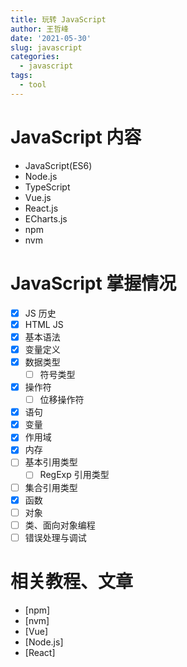 ```yaml
---
title: 玩转 JavaScript
author: 王哲峰
date: '2021-05-30'
slug: javascript
categories:
  - javascript
tags:
  - tool
---
```


# JavaScript 内容

- JavaScript(ES6)
- Node.js
- TypeScript
- Vue.js
- React.js
- ECharts.js
- npm
- nvm

# JavaScript 掌握情况

* [x] JS 历史
* [x] HTML JS
* [x] 基本语法
* [x] 变量定义
* [x] 数据类型
    - [ ] 符号类型
* [x] 操作符
    - [ ] 位移操作符
* [x] 语句
* [x] 变量
* [x] 作用域
* [x] 内存
* [ ] 基本引用类型
  - [ ] RegExp 引用类型
* [ ] 集合引用类型
* [x] 函数
* [ ] 对象
* [ ] 类、面向对象编程
* [ ] 错误处理与调试

# 相关教程、文章

- [npm]
- [nvm]
- [Vue]
- [Node.js]
- [React]
